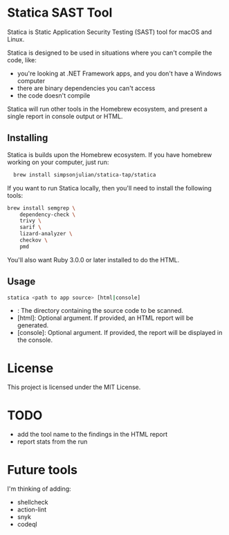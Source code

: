 # Statica SAST Tool

Statica is Static Application Security Testing (SAST) tool for macOS and Linux.

Statica is designed to be used in situations where you can't compile the code, like:

* you're looking at .NET Framework apps, and you don't have a Windows computer
* there are binary dependencies you can't access
* the code doesn't compile

Statica will run other tools in the Homebrew ecosystem, and present a single report in console output or HTML.

## Installing

Statica is builds upon the Homebrew ecosystem. If you have homebrew working on your computer, just run:

```bash
  brew install simpsonjulian/statica-tap/statica
```

If you want to run Statica locally, then you'll need to install the following tools:

```bash
brew install semgrep \
    dependency-check \
    trivy \
    sarif \
    lizard-analyzer \
    checkov \
    pmd
```

You'll also want Ruby 3.0.0 or later installed to do the HTML.

## Usage

```bash
statica <path to app source> [html|console]
```
* <path to app source>: The directory containing the source code to be scanned.
* [html]: Optional argument. If provided, an HTML report will be generated.
* [console]: Optional argument. If provided, the report will be displayed in the console.

# License
This project is licensed under the MIT License.

# TODO

* add the tool name to the findings in the HTML report
* report stats from the run

# Future tools

I'm thinking of adding:

* shellcheck
* action-lint
* snyk
* codeql
